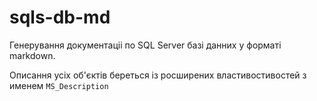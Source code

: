 # sqls-db-md

Генерування документаціі по SQL Server базі данних у форматі markdown.

Описання усіх об'єктів береться із росширених властивостивостей з именем `MS_Description`
